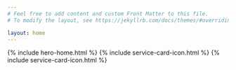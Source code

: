```yaml
---
# Feel free to add content and custom Front Matter to this file.
# To modify the layout, see https://jekyllrb.com/docs/themes/#overriding-theme-defaults

layout: home
---
```


{% include hero-home.html %}
{% include service-card-icon.html %}
{% include service-card-icon.html %}